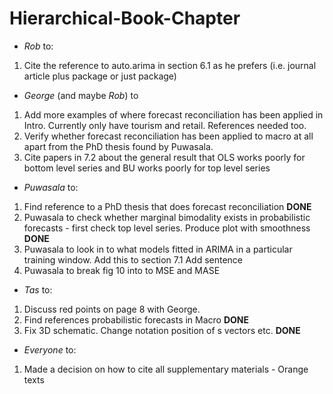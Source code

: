# Hierarchical-Book-Chapter

- *Rob* to:

 1. Cite the reference to auto.arima in section 6.1 as he prefers (i.e. journal article plus package or just package)

- *George* (and maybe *Rob*) to

 1. Add more examples of where forecast reconciliation has been applied in Intro.  Currently only have tourism and retail.  References needed too.
 2. Verify whether forecast reconciliation has been applied to macro at all apart from the PhD thesis found by Puwasala.
 3. Cite papers in 7.2 about the general result that OLS works poorly for bottom level series and BU works poorly for top level series


- *Puwasala* to:

 1. Find reference to a PhD thesis that does forecast reconciliation **DONE**
 2. Puwasala to check whether marginal bimodality exists in probabilistic forecasts - first check top level series. Produce plot with smoothness **DONE**
 3. Puwasala to look in to what models fitted in ARIMA in a particular training window. Add this to section 7.1 Add sentence
 4. Puwasala to break fig 10 into to MSE and MASE


- *Tas* to: 
 1. Discuss red points on page  8 with George. 
 2. Find references probabilistic forecasts in Macro **DONE**
 3. Fix 3D schematic.  Change notation position of s vectors etc. **DONE**

- *Everyone* to:

 1. Made a decision on how to cite all supplementary materials - Orange texts


 

 






